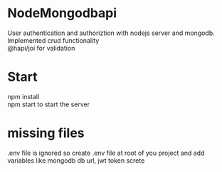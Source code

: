 # NodeMongodbapi
User authentication and authoriztion with nodejs server and mongodb.
<br/>Implemented crud functionality
<br/> @hapi/joi for validation
# Start
npm install
<br/>npm start to start the server


# missing files
.env file is ignored so create .env file at root of you project and add variables like mongodb db url, jwt token screte
